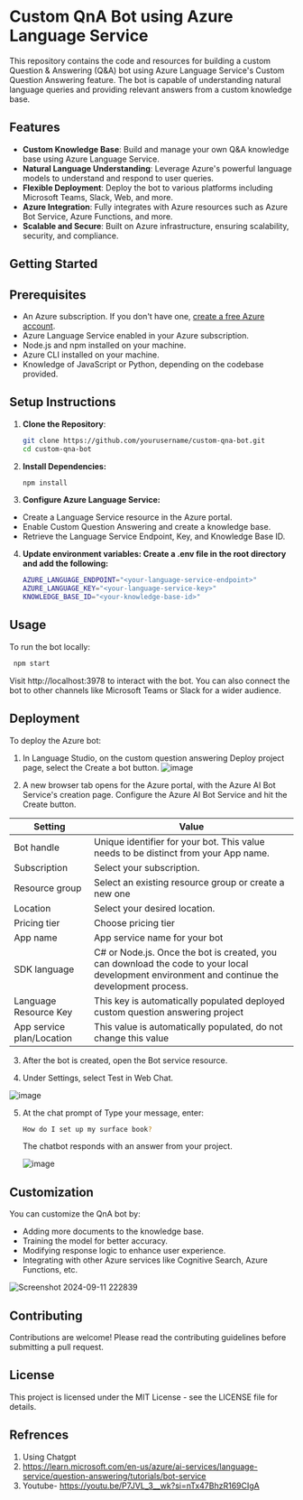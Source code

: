 # Custom QnA Bot using Azure Language Service

This repository contains the code and resources for building a custom Question & Answering (Q&A) bot using Azure Language Service's Custom Question Answering feature. The bot is capable of understanding natural language queries and providing relevant answers from a custom knowledge base.

## Features

- **Custom Knowledge Base**: Build and manage your own Q&A knowledge base using Azure Language Service.
- **Natural Language Understanding**: Leverage Azure's powerful language models to understand and respond to user queries.
- **Flexible Deployment**: Deploy the bot to various platforms including Microsoft Teams, Slack, Web, and more.
- **Azure Integration**: Fully integrates with Azure resources such as Azure Bot Service, Azure Functions, and more.
- **Scalable and Secure**: Built on Azure infrastructure, ensuring scalability, security, and compliance.

## Getting Started

## Prerequisites

- An Azure subscription. If you don't have one, [create a free Azure account](https://azure.microsoft.com/free/).
- Azure Language Service enabled in your Azure subscription.
- Node.js and npm installed on your machine.
- Azure CLI installed on your machine.
- Knowledge of JavaScript or Python, depending on the codebase provided.

## Setup Instructions

1. **Clone the Repository**:
   ```bash
   git clone https://github.com/yourusername/custom-qna-bot.git
   cd custom-qna-bot

2. **Install Dependencies:**
   ```bash
   npm install

3. **Configure Azure Language Service:**
- Create a Language Service resource in the Azure portal.
- Enable Custom Question Answering and create a knowledge base.
- Retrieve the Language Service Endpoint, Key, and Knowledge Base ID.

4. **Update environment variables: Create a .env file in the root directory and add the following:**
   ```bash
   AZURE_LANGUAGE_ENDPOINT="<your-language-service-endpoint>"
   AZURE_LANGUAGE_KEY="<your-language-service-key>"
   KNOWLEDGE_BASE_ID="<your-knowledge-base-id>"

## Usage
To run the bot locally:
```bash
 npm start
```
Visit http://localhost:3978 to interact with the bot. You can also connect the bot to other channels like Microsoft Teams or Slack for a wider audience.

## Deployment
To deploy the Azure bot:
1. In Language Studio, on the custom question answering Deploy project page, select the Create a bot button.
   ![image](https://github.com/user-attachments/assets/ee969801-be60-4197-b9ff-4af4f99bb7ba)

2. A new browser tab opens for the Azure portal, with the Azure AI Bot Service's creation page. Configure the Azure AI Bot Service and hit the Create button.

| Setting         | Value                                                                               | 
|-----------------|-------------------------------------------------------------------------------------|
| Bot handle      | Unique identifier for your bot. This value needs to be distinct from your App name. | 
| Subscription    | Select your subscription.                                                           | 
| Resource group  | Select an existing resource group or create a new one                               |
| Location        | Select your desired location.                                                       | 
| Pricing tier    | Choose pricing tier                                                                 |
| App name        | App service name for your bot                                                       |
| SDK language    | C# or Node.js. Once the bot is created, you can download the code to your local development environment and continue the development process.|
| Language Resource Key | This key is automatically populated deployed custom question answering project |
| App service plan/Location | This value is automatically populated, do not change this value            | 

3. After the bot is created, open the Bot service resource.
   
4. Under Settings, select Test in Web Chat.

![image](https://github.com/user-attachments/assets/92674de5-b221-4a62-94a8-4b6baa96faf8)

5. At the chat prompt of Type your message, enter:
   ```bash
   How do I set up my surface book?
   ```
   The chatbot responds with an answer from your project.

   ![image](https://github.com/user-attachments/assets/078fc533-8411-4ed8-9371-f980ac5885e5)

## Customization
You can customize the QnA bot by:
- Adding more documents to the knowledge base.
- Training the model for better accuracy.
- Modifying response logic to enhance user experience.
- Integrating with other Azure services like Cognitive Search, Azure Functions, etc.

![Screenshot 2024-09-11 222839](https://github.com/user-attachments/assets/3c6d46ff-451d-42c7-9542-209ded41c9f9)

## Contributing
Contributions are welcome! Please read the contributing guidelines before submitting a pull request.

## License
This project is licensed under the MIT License - see the LICENSE file for details.

## Refrences
1. Using Chatgpt
2. https://learn.microsoft.com/en-us/azure/ai-services/language-service/question-answering/tutorials/bot-service
3. Youtube- https://youtu.be/P7JVL_3__wk?si=nTx47BhzR169CIgA 





